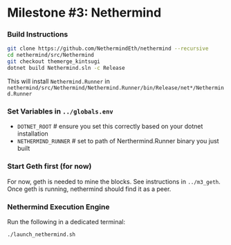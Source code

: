 # Milestone #3: Nethermind

### Build Instructions

```bash
git clone https://github.com/NethermindEth/nethermind --recursive
cd nethermind/src/Nethermind
git checkout themerge_kintsugi
dotnet build Nethermind.sln -c Release
```

This will install `Nethermind.Runner` in `nethermind/src/Nethermind/Nethermind.Runner/bin/Release/net*/Nethermind.Runner`

### Set Variables in `../globals.env`

- `DOTNET_ROOT` # ensure you set this correctly based on your dotnet installation
- `NETHERMIND_RUNNER` # set to path of Nerthermind.Runner binary you just built


### Start Geth first (for now)

For now, geth is needed to mine the blocks. See instructions in `../m3_geth`. Once geth is running, nethermind
should find it as a peer.

### Nethermind Execution Engine

Run the following in a dedicated terminal:
```
./launch_nethermind.sh
```


